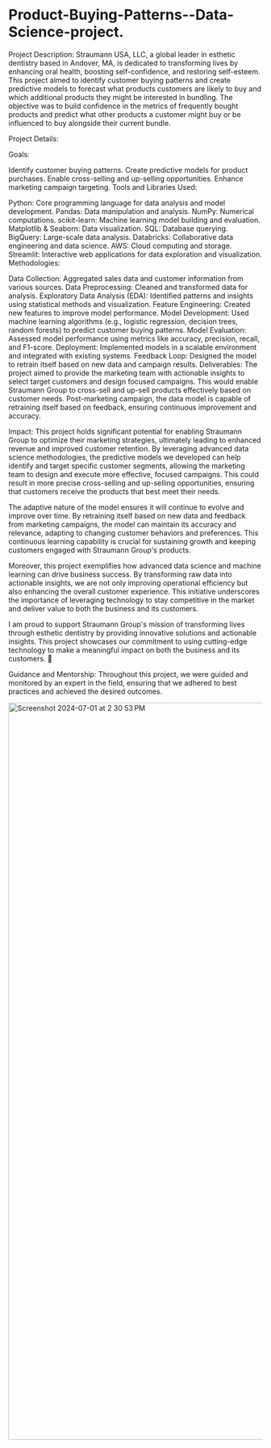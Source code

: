# Product-Buying-Patterns--Data-Science-project.

Project Description:
Straumann USA, LLC, a global leader in esthetic dentistry based in Andover, MA, is dedicated to transforming lives by enhancing oral health, boosting self-confidence, and restoring self-esteem. This project aimed to identify customer buying patterns and create predictive models to forecast what products customers are likely to buy and which additional products they might be interested in bundling. The objective was to build confidence in the metrics of frequently bought products and predict what other products a customer might buy or be influenced to buy alongside their current bundle.

Project Details:

Goals:

Identify customer buying patterns.
Create predictive models for product purchases.
Enable cross-selling and up-selling opportunities.
Enhance marketing campaign targeting.
Tools and Libraries Used:

Python: Core programming language for data analysis and model development.
Pandas: Data manipulation and analysis.
NumPy: Numerical computations.
scikit-learn: Machine learning model building and evaluation.
Matplotlib & Seaborn: Data visualization.
SQL: Database querying.
BigQuery: Large-scale data analysis.
Databricks: Collaborative data engineering and data science.
AWS: Cloud computing and storage.
Streamlit: Interactive web applications for data exploration and visualization.
Methodologies:

Data Collection: Aggregated sales data and customer information from various sources.
Data Preprocessing: Cleaned and transformed data for analysis.
Exploratory Data Analysis (EDA): Identified patterns and insights using statistical methods and visualization.
Feature Engineering: Created new features to improve model performance.
Model Development: Used machine learning algorithms (e.g., logistic regression, decision trees, random forests) to predict customer buying patterns.
Model Evaluation: Assessed model performance using metrics like accuracy, precision, recall, and F1-score.
Deployment: Implemented models in a scalable environment and integrated with existing systems.
Feedback Loop: Designed the model to retrain itself based on new data and campaign results.
Deliverables:
The project aimed to provide the marketing team with actionable insights to select target customers and design focused campaigns. This would enable Straumann Group to cross-sell and up-sell products effectively based on customer needs. Post-marketing campaign, the data model is capable of retraining itself based on feedback, ensuring continuous improvement and accuracy.

Impact:
This project holds significant potential for enabling Straumann Group to optimize their marketing strategies, ultimately leading to enhanced revenue and improved customer retention. By leveraging advanced data science methodologies, the predictive models we developed can help identify and target specific customer segments, allowing the marketing team to design and execute more effective, focused campaigns. This could result in more precise cross-selling and up-selling opportunities, ensuring that customers receive the products that best meet their needs.

The adaptive nature of the model ensures it will continue to evolve and improve over time. By retraining itself based on new data and feedback from marketing campaigns, the model can maintain its accuracy and relevance, adapting to changing customer behaviors and preferences. This continuous learning capability is crucial for sustaining growth and keeping customers engaged with Straumann Group's products.

Moreover, this project exemplifies how advanced data science and machine learning can drive business success. By transforming raw data into actionable insights, we are not only improving operational efficiency but also enhancing the overall customer experience. This initiative underscores the importance of leveraging technology to stay competitive in the market and deliver value to both the business and its customers.

I am proud to support Straumann Group's mission of transforming lives through esthetic dentistry by providing innovative solutions and actionable insights. This project showcases our commitment to using cutting-edge technology to make a meaningful impact on both the business and its customers. 🌟

Guidance and Mentorship:
Throughout this project, we were guided and monitored by an expert in the field, ensuring that we adhered to best practices and achieved the desired outcomes.

<img width="1460" alt="Screenshot 2024-07-01 at 2 30 53 PM" src="https://github.com/sasankyadavd99/Product-Buying-Patterns---Data-Science-project./assets/160814035/b464ec14-05d5-4ea7-97ed-161d5ba9a90d">
